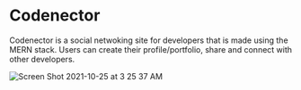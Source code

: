 # Codenector

Codenector is a social netwoking site for developers that is made using the MERN stack. Users can create their profile/portfolio, share and connect with other developers.

![Screen Shot 2021-10-25 at 3 25 37 AM](https://user-images.githubusercontent.com/67548363/138609601-49cf6c54-69fa-4e95-9a37-6c5ae0e8f714.jpeg)

